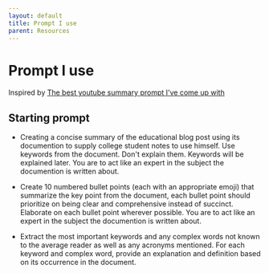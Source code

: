 ```yaml
---
layout: default
title: Prompt I use
parent: Resources
---
```


# Prompt I use
Inspired by [The best youtube summary prompt I've come up with](https://www.reddit.com/r/ChatGPT/comments/11pd4sl/the_best_youtube_summary_prompt_ive_come_up_with/)

## Starting prompt
- Creating a concise summary of the educational blog post using its documention to supply college student notes to use himself. Use keywords from the document. Don't explain them. Keywords will be explained later. You are to act like an expert in the subject the documention is written about.

- Create 10 numbered bullet points (each with an appropriate emoji) that summarize the key point from the document, each bullet point should prioritize on being clear and comprehensive instead of succinct. Elaborate on each bullet point wherever possible. You are to act like an expert in the subject the documention is written about.

- Extract the most important keywords and any complex words not known to the average reader as well as any acronyms mentioned. For each keyword and complex word, provide an explanation and definition based on its occurrence in the document.